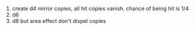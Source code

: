 1. create d4 mirror copies, all hit copies vanish. chance of being hit is 1/4
2. d6
3. d8 but area effect don't dispel copies